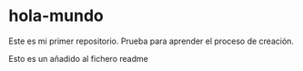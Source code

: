 # hola-mundo
Este es mi primer repositorio. Prueba para aprender el proceso de creación.

Esto es un añadido al fichero readme
